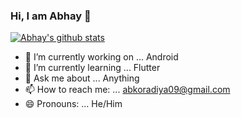 ### Hi, I am Abhay 👋

[![Abhay's github stats](https://github-readme-stats.vercel.app/api?username=abkoradiya&count_private=true&show_icons=true)](https://github.com/anuraghazra/github-readme-stats)

- 🔭 I’m currently working on ... Android
- 🌱 I’m currently learning ... Flutter
- 💬 Ask me about ... Anything
- 📫 How to reach me: ... abkoradiya09@gmail.com
- 😄 Pronouns: ... He/Him
